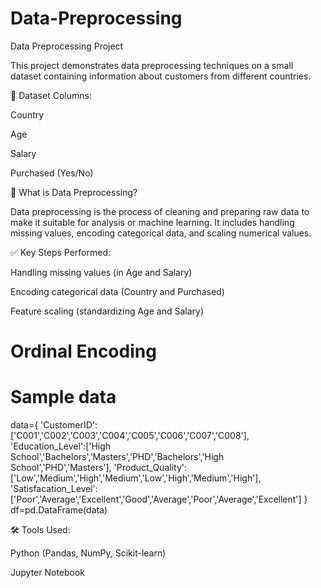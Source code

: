 # Data-Preprocessing
Data Preprocessing Project

This project demonstrates data preprocessing techniques on a small dataset containing information about customers from different countries.

📁 Dataset Columns:

Country

Age

Salary

Purchased (Yes/No)


🔧 What is Data Preprocessing?

Data preprocessing is the process of cleaning and preparing raw data to make it suitable for analysis or machine learning. It includes handling missing values, encoding categorical data, and scaling numerical values.

✅ Key Steps Performed:

Handling missing values (in Age and Salary)

Encoding categorical data (Country and Purchased)

Feature scaling (standardizing Age and Salary)

# Ordinal Encoding

# Sample data
data={
    'CustomerID':['C001','C002','C003','C004','C005','C006','C007','C008'],
    'Education_Level':['High School','Bachelors','Masters','PHD','Bachelors','High School','PHD','Masters'],
    'Product_Quality':['Low','Medium','High','Medium','Low','High','Medium','High'],
    'Satisfacation_Level':['Poor','Average','Excellent','Good','Average','Poor','Average','Excellent']
}
df=pd.DataFrame(data)


🛠 Tools Used:

Python (Pandas, NumPy, Scikit-learn)

Jupyter Notebook
